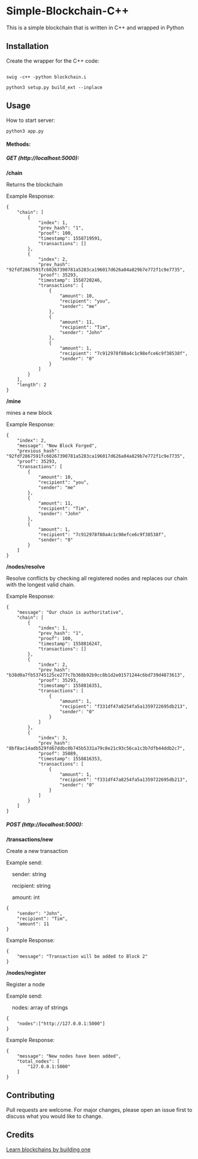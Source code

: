 # Simple-Blockchain-C++

This is a simple blockchain that is written in C++ and wrapped in Python

## Installation
Create the wrapper for the C++ code:
```

swig -c++ -python blockchain.i

python3 setup.py build_ext --inplace

```

## Usage
How to start server:
```
python3 app.py
```

#### Methods:
##### GET (http://localhost:5000):
**/chain**

Returns the blockchain

Example Response:
```
{
    "chain": [
        {
            "index": 1,
            "prev_hash": "1",
            "proof": 100,
            "timestamp": 1558719591,
            "transactions": []
        },
        {
            "index": 2,
            "prev_hash": "92fdf2867591fc60267390781a5283ca196017d626a04a829b7e772f1c9e7735",
            "proof": 35293,
            "timestamp": 1558720246,
            "transactions": [
                {
                    "amount": 10,
                    "recipient": "you",
                    "sender": "me"
                },
                {
                    "amount": 11,
                    "recipient": "Tim",
                    "sender": "John"
                },
                {
                    "amount": 1,
                    "recipient": "7c912978f80a4c1c98efce6c9f38538f",
                    "sender": "0"
                }
            ]
        }
    ],
    "length": 2
}
```
**/mine**

mines a new block

Example Response:
```
{
    "index": 2,
    "message": "New Block Forged",
    "previous_hash": "92fdf2867591fc60267390781a5283ca196017d626a04a829b7e772f1c9e7735",
    "proof": 35293,
    "transactions": [
        {
            "amount": 10,
            "recipient": "you",
            "sender": "me"
        },
        {
            "amount": 11,
            "recipient": "Tim",
            "sender": "John"
        },
        {
            "amount": 1,
            "recipient": "7c912978f80a4c1c98efce6c9f38538f",
            "sender": "0"
        }
    ]
}
```
**/nodes/resolve**

Resolve conflicts by checking all registered nodes and replaces our chain with the longest valid chain.

Example Response:
```
{
    "message": "Our chain is authoritative",
    "chain": [
        {
            "index": 1,
            "prev_hash": "1",
            "proof": 100,
            "timestamp": 1558816247,
            "transactions": []
        },
        {
            "index": 2,
            "prev_hash": "b38d0a7fb53745125ce277c7b368b92b9cc8b1d2e01571244c6bd739d4873613",
            "proof": 35293,
            "timestamp": 1558816351,
            "transactions": [
                {
                    "amount": 1,
                    "recipient": "f331df47a8254fa5a1359722695db213",
                    "sender": "0"
                }
            ]
        },
        {
            "index": 3,
            "prev_hash": "8bf8ac14adb529fd67ddbc0b745b5331a79c8e21c93c56ca1c3b7dfb44ddb2c7",
            "proof": 35089,
            "timestamp": 1558816353,
            "transactions": [
                {
                    "amount": 1,
                    "recipient": "f331df47a8254fa5a1359722695db213",
                    "sender": "0"
                }
            ]
        }
    ]
}
```
##### POST (http://localhost:5000):
**/transactions/new**

Create a new transaction

Example send:

&nbsp;&nbsp;&nbsp;&nbsp;sender: string

&nbsp;&nbsp;&nbsp;&nbsp;recipient: string

&nbsp;&nbsp;&nbsp;&nbsp;amount: int

```
{
	"sender": "John",
	"recipient": "Tim",
	"amount": 11
}
```
Example Response:
```
{
    "message": "Transaction will be added to Block 2"
}
```

**/nodes/register**

Register a node

Example send:

&nbsp;&nbsp;&nbsp;&nbsp;nodes: array of strings

```
{
	"nodes":["http://127.0.0.1:5000"]
}
```
Example Response:
```
{
    "message": "New nodes have been added",
    "total_nodes": [
        "127.0.0.1:5000"
    ]
}
```

## Contributing
Pull requests are welcome. For major changes, please open an issue first to discuss what you would like to change.

## Credits
[Learn blockchains by building one](https://hackernoon.com/learn-blockchains-by-building-one-117428612f46)